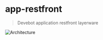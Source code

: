 # app-restfront

> Devebot application restfront layerware

![Architecture](https://raw.github.com/apporo/app-restfront/master/docs/modules/ROOT/assets/images/arch.png)
